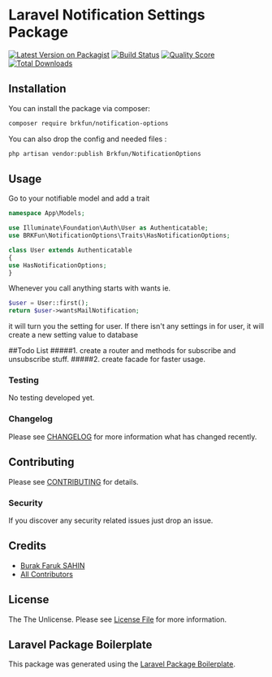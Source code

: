 # Laravel Notification Settings Package

[![Latest Version on Packagist](https://img.shields.io/packagist/v/brkfun/notification-options.svg?style=flat-square)](https://packagist.org/packages/brkfun/notification-options)
[![Build Status](https://img.shields.io/travis/brkfun/notification-options/master.svg?style=flat-square)](https://travis-ci.org/brkfun/notification-options)
[![Quality Score](https://img.shields.io/scrutinizer/g/brkfun/notification-options.svg?style=flat-square)](https://scrutinizer-ci.com/g/brkfun/notification-options)
[![Total Downloads](https://img.shields.io/packagist/dt/brkfun/notification-options.svg?style=flat-square)](https://packagist.org/packages/brkfun/notification-options)



## Installation

You can install the package via composer:

```bash
composer require brkfun/notification-options
```

You can also drop the config and needed files :

```bash
php artisan vendor:publish Brkfun/NotificationOptions
```



## Usage

Go to your notifiable model and add a trait

``` php
namespace App\Models;

use Illuminate\Foundation\Auth\User as Authenticatable;
use BRKFun\NotificationOptions\Traits\HasNotificationOptions;

class User extends Authenticatable 
{
use HasNotificationOptions;
}
```

Whenever you call anything starts with wants ie.

``` php
$user = User::first();
return $user->wantsMailNotification;
```

it will turn you the setting for user.
If there isn't any settings in for user,
it will create a new setting value to database

##Todo List
#####1. create a router and methods for subscribe and unsubscribe stuff. 
#####2. create facade for faster usage. 

### Testing

No testing developed yet.

### Changelog

Please see [CHANGELOG](CHANGELOG.md) for more information what has changed recently.

## Contributing

Please see [CONTRIBUTING](CONTRIBUTING.md) for details.

### Security

If you discover any security related issues just drop an issue.

## Credits

- [Burak Faruk SAHIN](https://github.com/brkfun)
- [All Contributors](../../contributors)

## License

The The Unlicense. Please see [License File](LICENSE.md) for more information.

## Laravel Package Boilerplate

This package was generated using the [Laravel Package Boilerplate](https://laravelpackageboilerplate.com).
